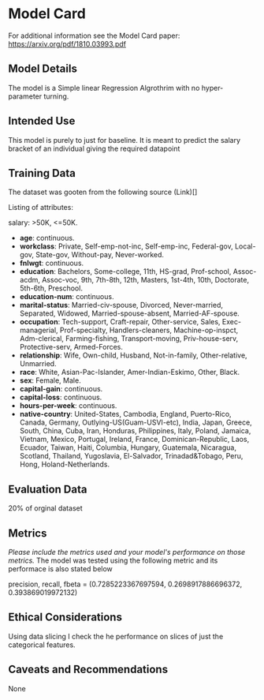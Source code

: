 # Model Card

For additional information see the Model Card paper: https://arxiv.org/pdf/1810.03993.pdf

## Model Details
The model is a Simple linear Regression Algrothrim with no hyper-parameter turning.

## Intended Use
This model is purely to just for baseline. It is meant to predict the salary bracket of an individual
giving the required datapoint

## Training Data
The dataset was gooten from the following source (Link)[]

Listing of attributes:

salary: >50K, <=50K.

- **age**: continuous.
- **workclass**: Private, Self-emp-not-inc, Self-emp-inc, Federal-gov, Local-gov, State-gov, Without-pay, Never-worked.
- **fnlwgt**: continuous.
- **education**: Bachelors, Some-college, 11th, HS-grad, Prof-school, Assoc-acdm, Assoc-voc, 9th, 7th-8th, 12th, Masters, 1st-4th, 10th, Doctorate, 5th-6th, Preschool.
- **education-num**: continuous.
- **marital-status**: Married-civ-spouse, Divorced, Never-married, Separated, Widowed, Married-spouse-absent, Married-AF-spouse.
- **occupation**: Tech-support, Craft-repair, Other-service, Sales, Exec-managerial, Prof-specialty, Handlers-cleaners, Machine-op-inspct, Adm-clerical, Farming-fishing, Transport-moving, Priv-house-serv, Protective-serv, Armed-Forces.
- **relationship**: Wife, Own-child, Husband, Not-in-family, Other-relative, Unmarried.
- **race**: White, Asian-Pac-Islander, Amer-Indian-Eskimo, Other, Black.
- **sex**: Female, Male.
- **capital-gain**: continuous.
- **capital-loss**: continuous.
- **hours-per-week**: continuous.
- **native-country**: United-States, Cambodia, England, Puerto-Rico, Canada, Germany, Outlying-US(Guam-USVI-etc), India, Japan, Greece, South, China, Cuba, Iran, Honduras, Philippines, Italy, Poland, Jamaica, Vietnam, Mexico, Portugal, Ireland, France, Dominican-Republic, Laos, Ecuador, Taiwan, Haiti, Columbia, Hungary, Guatemala, Nicaragua, Scotland, Thailand, Yugoslavia, El-Salvador, Trinadad&Tobago, Peru, Hong, Holand-Netherlands.

## Evaluation Data
20% of orginal dataset


## Metrics
_Please include the metrics used and your model's performance on those metrics._
The model was tested using the following metric and its performace is also stated below 

precision, recall, fbeta = (0.7285223367697594, 0.2698917886696372, 0.393869019972132)

## Ethical Considerations
Using data slicing I check the he performance on slices of just the categorical features.

## Caveats and Recommendations
None
